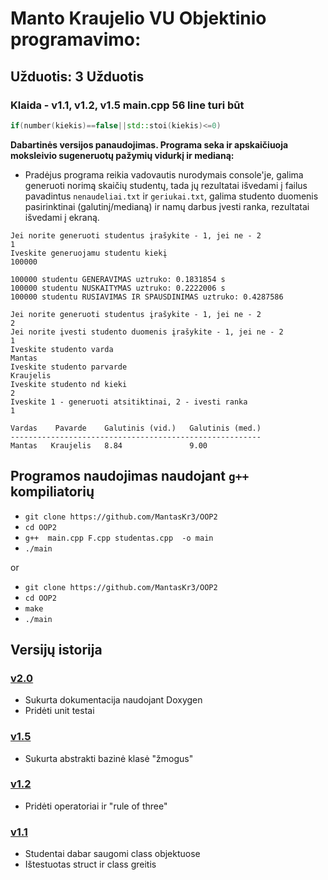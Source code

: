 # Manto Kraujelio VU Objektinio programavimo:
## Užduotis: 3 Užduotis

 ### Klaida - v1.1, v1.2, v1.5  main.cpp 56 line turi būt
 ```c++
 if(number(kiekis)==false||std::stoi(kiekis)<=0) 
 ```



**Dabartinės  versijos  panaudojimas. Programa seka ir apskaičiuoja moksleivio sugeneruotų pažymių vidurkį ir medianą:**<br/>
- Pradėjus programa reikia vadovautis nurodymais console'je, galima generuoti norimą skaičių studentų, tada jų rezultatai išvedami į failus  pavadintus `nenaudeliai.txt` ir `geriukai.txt`,  galima studento duomenis pasirinktinai (galutinį/medianą) ir namų darbus įvesti ranka, rezultatai išvedami į ekraną.

```shell
Jei norite generuoti studentus įrašykite - 1, jei ne - 2 
1
Iveskite generuojamu studentu kiekį
100000

100000 studentu GENERAVIMAS uztruko: 0.1831854 s
100000 studentu NUSKAITYMAS uztruko: 0.2222006 s
100000 studentu RUSIAVIMAS IR SPAUSDINIMAS uztruko: 0.4287586 

Jei norite generuoti studentus įrašykite - 1, jei ne - 2 
2
Jei norite įvesti studento duomenis įrašykite - 1, jei ne - 2 
1
Iveskite studento varda
Mantas
Iveskite studento parvarde
Kraujelis
Iveskite studento nd kieki
2
Iveskite 1 - generuoti atsitiktinai, 2 - ivesti ranka
1

Vardas    Pavarde    Galutinis (vid.)   Galutinis (med.)
--------------------------------------------------------
Mantas   Kraujelis   8.84               9.00       
```


## Programos naudojimas naudojant `g++` kompiliatorių

- `git clone https://github.com/MantasKr3/OOP2`
- `cd OOP2` 
- `g++  main.cpp F.cpp studentas.cpp  -o main` 
- `./main`

or
- `git clone https://github.com/MantasKr3/OOP2`
- `cd OOP2`
- `make`
- `./main`

## Versijų istorija 
### [v2.0]() 

- Sukurta dokumentacija naudojant Doxygen
- Pridėti unit testai

### [v1.5](https://github.com/MantasKr3/OOP2/releases/tag/v1.5) 

- Sukurta abstrakti bazinė klasė "žmogus"

### [v1.2](https://github.com/MantasKr3/OOP2/releases/tag/v1.2) 

- Pridėti operatoriai ir "rule of three"

### [v1.1](https://github.com/MantasKr3/OOP2/releases/tag/v1.1)

- Studentai dabar saugomi class objektuose
- Ištestuotas struct ir class greitis




